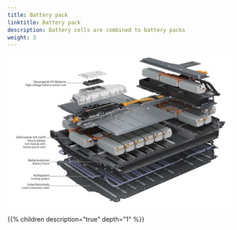 ```yaml
---
title: Battery pack
linktitle: Battery pack
description: Battery cells are combined to battery packs
weight: 3
---
```




![Batterypack](batterypack_e-tron-gt.jpg "Batterypack with 33 modules")

{{% children description="true" depth="1" %}}
